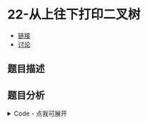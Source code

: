 # 22-从上往下打印二叉树

- [链接](https://www.nowcoder.com/practice/7fe2212963db4790b57431d9ed259701)
- [讨论](https://www.nowcoder.com/questionTerminal/7fe2212963db4790b57431d9ed259701)

## 题目描述

## 题目分析

<details>
<summary>Code - 点我可展开</summary>

<<<@/books/code/jz/22.cpp

</details>

